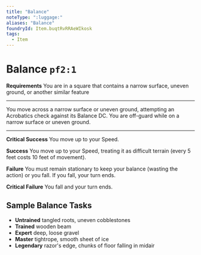 ```yaml
---
title: "Balance"
noteType: ":luggage:"
aliases: "Balance"
foundryId: Item.buqtRvRRAeWIkosk
tags:
  - Item
---
```


# Balance `pf2:1`

**Requirements** You are in a square that contains a narrow surface, uneven ground, or another similar feature

* * *

You move across a narrow surface or uneven ground, attempting an Acrobatics check against its Balance DC. You are off-guard while on a narrow surface or uneven ground.

* * *

**Critical Success** You move up to your Speed.

**Success** You move up to your Speed, treating it as difficult terrain (every 5 feet costs 10 feet of movement).

**Failure** You must remain stationary to keep your balance (wasting the action) or you fall. If you fall, your turn ends.

**Critical Failure** You fall and your turn ends.

## Sample Balance Tasks

*   **Untrained** tangled roots, uneven cobblestones
*   **Trained** wooden beam
*   **Expert** deep, loose gravel
*   **Master** tightrope, smooth sheet of ice
*   **Legendary** razor's edge, chunks of floor falling in midair

